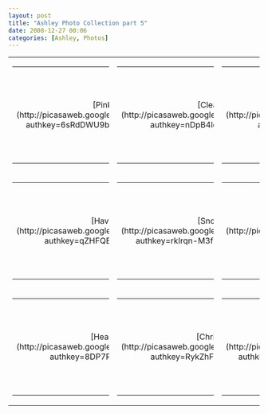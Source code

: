 ```yaml
---
layout: post
title: "Ashley Photo Collection part 5"
date: 2008-12-27 00:06
categories: [Ashley, Photos]
---
```

<div align="center"> <table border="0" cellspacing="0" cellpadding="4"> <tbody> <tr> <td> <table style="width: 194px"> <tbody> <tr> <td style="background: url(http://picasaweb.google.com/f/img/transparent_album_background.gif) no-repeat left 50%; height: 194px; -moz-background-clip: -moz-initial; -moz-background-origin: -moz-initial; -moz-background-inline-policy: -moz-initial" align="center">[Pink Chair](http://picasaweb.google.com/wyseguys/PinkChair?authkey=6sRdDWU9bdw&amp;feat=embedwebsite)</td></tr></tbody></table></td> <td> <table style="width: 194px"> <tbody> <tr> <td style="background: url(http://picasaweb.google.com/f/img/transparent_album_background.gif) no-repeat left 50%; height: 194px; -moz-background-clip: -moz-initial; -moz-background-origin: -moz-initial; -moz-background-inline-policy: -moz-initial" align="center">[Cleaning the Floor](http://picasaweb.google.com/wyseguys/CleaningTheFloor?authkey=nDpB4lqfqCg&amp;feat=embedwebsite)</td></tr></tbody></table></td> <td> <table style="width: 194px"> <tbody> <tr> <td style="background: url(http://picasaweb.google.com/f/img/transparent_album_background.gif) no-repeat left 50%; height: 194px; -moz-background-clip: -moz-initial; -moz-background-origin: -moz-initial; -moz-background-inline-policy: -moz-initial" align="center">[Ashley Eats Like a Pig](http://picasaweb.google.com/wyseguys/AshleyEatsLikeAPig?authkey=ZtSt0S5yNSU&amp;feat=embedwebsite)</td></tr></tbody></table></td></tr> <tr> <td> <table style="width: 194px"> <tbody> <tr> <td style="background: url(http://picasaweb.google.com/f/img/transparent_album_background.gif) no-repeat left 50%; height: 194px; -moz-background-clip: -moz-initial; -moz-background-origin: -moz-initial; -moz-background-inline-policy: -moz-initial" align="center">[Having a Nice Night](http://picasaweb.google.com/wyseguys/HavingANiceNight?authkey=qZHFQEJn9zA&amp;feat=embedwebsite)</td></tr></tbody></table></td> <td> <table style="width: 194px"> <tbody> <tr> <td style="background: url(http://picasaweb.google.com/f/img/transparent_album_background.gif) no-repeat left 50%; height: 194px; -moz-background-clip: -moz-initial; -moz-background-origin: -moz-initial; -moz-background-inline-policy: -moz-initial" align="center">[Snow Day](http://picasaweb.google.com/wyseguys/SnowDay?authkey=rkIrqn-M3fw&amp;feat=embedwebsite)</td></tr></tbody></table></td> <td> <table style="width: 194px"> <tbody> <tr> <td style="background: url(http://picasaweb.google.com/f/img/transparent_album_background.gif) no-repeat left 50%; height: 194px; -moz-background-clip: -moz-initial; -moz-background-origin: -moz-initial; -moz-background-inline-policy: -moz-initial" align="center">[On the Phone With Grandma Marsha](http://picasaweb.google.com/wyseguys/OnThePhoneWithGrandmaMarsha?authkey=0G6ub-x1qns&amp;feat=embedwebsite)</td></tr></tbody></table></td></tr> <tr> <td> <table style="width: 194px"> <tbody> <tr> <td style="background: url(http://picasaweb.google.com/f/img/transparent_album_background.gif) no-repeat left 50%; height: 194px; -moz-background-clip: -moz-initial; -moz-background-origin: -moz-initial; -moz-background-inline-policy: -moz-initial" align="center">[Heading Out Snow Day](http://picasaweb.google.com/wyseguys/HeadingOutSnowDay?authkey=8DP7RBM_c1k&amp;feat=embedwebsite)</td></tr></tbody></table></td> <td> <table style="width: 194px"> <tbody> <tr> <td style="background: url(http://picasaweb.google.com/f/img/transparent_album_background.gif) no-repeat left 50%; height: 194px; -moz-background-clip: -moz-initial; -moz-background-origin: -moz-initial; -moz-background-inline-policy: -moz-initial" align="center">[Christmas 08 Salem](http://picasaweb.google.com/wyseguys/Christmas08Salem?authkey=RykZhFTcNHQ&amp;feat=embedwebsite)</td></tr></tbody></table></td> <td> <table style="width: 194px"> <tbody> <tr> <td style="background: url(http://picasaweb.google.com/f/img/transparent_album_background.gif) no-repeat left 50%; height: 194px; -moz-background-clip: -moz-initial; -moz-background-origin: -moz-initial; -moz-background-inline-policy: -moz-initial" align="center">[Pink Chair 2](http://picasaweb.google.com/wyseguys/PinkChair2?authkey=OSEem-c8aFM&amp;feat=embedwebsite)</td></tr></tbody></table></td></tr></tbody></table></div>
